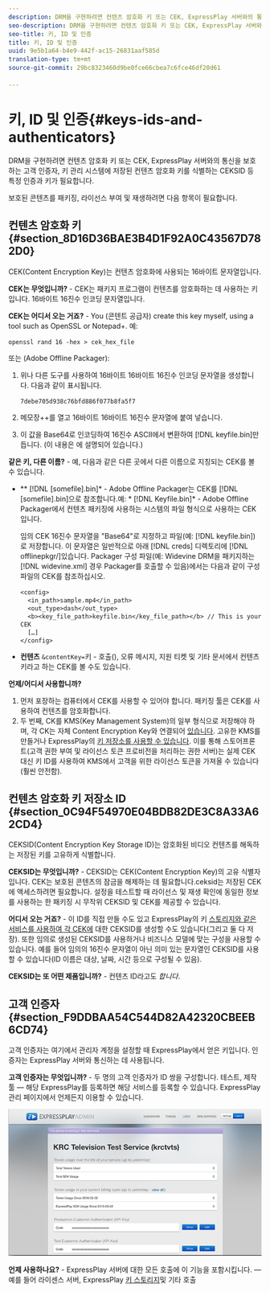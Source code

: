 ```yaml
---
description: DRM을 구현하려면 컨텐츠 암호화 키 또는 CEK, ExpressPlay 서버와의 통신을 보호하는 고객 인증자, 키 관리 시스템에 저장된 컨텐츠 암호화 키를 식별하는 CEKSID 등 특정 인증과 키가 필요합니다.
seo-description: DRM을 구현하려면 컨텐츠 암호화 키 또는 CEK, ExpressPlay 서버와의 통신을 보호하는 고객 인증자, 키 관리 시스템에 저장된 컨텐츠 암호화 키를 식별하는 CEKSID 등 특정 인증과 키가 필요합니다.
seo-title: 키, ID 및 인증
title: 키, ID 및 인증
uuid: 9e5b1a64-b4e9-442f-ac15-26831aaf585d
translation-type: tm+mt
source-git-commit: 29bc8323460d9be0fce66cbea7c6fce46df20d61

---
```



# 키, ID 및 인증{#keys-ids-and-authenticators}

DRM을 구현하려면 컨텐츠 암호화 키 또는 CEK, ExpressPlay 서버와의 통신을 보호하는 고객 인증자, 키 관리 시스템에 저장된 컨텐츠 암호화 키를 식별하는 CEKSID 등 특정 인증과 키가 필요합니다.

보호된 콘텐츠를 패키징, 라이선스 부여 및 재생하려면 다음 항목이 필요합니다.

## 컨텐츠 암호화 키 {#section_8D16D36BAE3B4D1F92A0C43567D782D0}

CEK(Content Encryption Key)는 컨텐츠 암호화에 사용되는 16바이트 문자열입니다.

**CEK는 무엇입니까?** - CEK는 패키지 프로그램이 컨텐츠를 암호화하는 데 사용하는 키입니다. 16바이트 16진수 인코딩 문자열입니다.

**CEK는 어디서 오는 거죠?** - You (콘텐트 공급자) create this key myself, using a tool such as OpenSSL or Notepad+. 예:

```
openssl rand 16 -hex > cek_hex_file
```

또는 (Adobe Offline Packager):

1. 위나 다른 도구를 사용하여 16바이트 16바이트 16진수 인코딩 문자열을 생성합니다. 다음과 같이 표시됩니다.

   ```
   7debe705d938c76bfd886f077b8fa5f7
   ```

1. 메모장++를 열고 16바이트 16바이트 16진수 문자열에 붙여 넣습니다.
1. 이 값을 Base64로 인코딩하여 16진수 ASCII에서 변환하여 [!DNL keyfile.bin]만듭니다. (이 내용은 에 설명되어 [](../../multi-drm-workflows/quick-start/package-your-content.md)있습니다.)

**같은 키, 다른 이름?** - 예, 다음과 같은 다른 곳에서 다른 이름으로 지칭되는 CEK를 볼 수 있습니다.

* ** [!DNL [somefile].bin]* - Adobe Offline Packager는 CEK를 [!DNL [somefile].bin]으로 참조합니다.예: * [!DNL Keyfile.bin]* - Adobe Offline Packager에서 컨텐츠 패키징에 사용하는 시스템의 파일 형식으로 사용하는 CEK입니다.

   임의 CEK 16진수 문자열을 &quot;Base64&quot;로 지정하고 파일(예: [!DNL keyfile.bin])로 저장합니다. 이 문자열은 일반적으로 아래 [!DNL creds] 디렉토리에 [!DNL offlinepkgr/]있습니다. Packager 구성 파일(예: Widevine DRM을 패키지하는 [!DNL widevine.xml] 경우 Packager를 호출할 수 있음)에서는 다음과 같이 구성 파일의 CEK를 참조하십시오.

   ```
   <config>  
     <in_path>sample.mp4</in_path>  
     <out_type>dash</out_type>
     <b><key_file_path>keyfile.bin</key_file_path></b> // This is your CEK  
     […] 
   </config> 
   ```

* **컨텐츠** `&contentKey=`키 - 호출(), 오류 메시지, 지원 티켓 및 기타 문서에서 컨텐츠 키라고 하는 CEK를 볼 수도 있습니다.

**언제/어디서 사용합니까?**

1. 먼저 포장하는 컴퓨터에서 CEK를 사용할 수 있어야 합니다. 패키징 툴은 CEK를 사용하여 컨텐츠를 암호화합니다.
1. 두 번째, CK를 KMS(Key Management System)의 일부 형식으로 저장해야 하며, 각 CK는 자체 Content Encryption Key와 연결되어 [있습니다](../../multi-drm-workflows/glossary/glossary-cek.md). 고유한 KMS를 만들거나 ExpressPlay의 [키 저장소를 사용할 수 있습니다](https://www.expressplay.com/developer/key-storage/). 이를 통해 스토어프론트(고객 권한 부여 및 라이선스 토큰 프로비전을 처리하는 권한 서버)는 실제 CEK 대신 키 ID를 사용하여 KMS에서 고객을 위한 라이선스 토큰을 가져올 수 있습니다(훨씬 안전함).

## 컨텐츠 암호화 키 저장소 ID {#section_0C94F54970E04BDB82DE3C8A33A62CD4}

CEKSID(Content Encryption Key Storage ID)는 암호화된 비디오 컨텐츠를 해독하는 저장된 키를 고유하게 식별합니다.

**CEKSID는 무엇입니까?** - CEKSID는 CEK(Content Encryption Key)의 고유 식별자입니다. CEK는 보호된 콘텐츠의 잠금을 해제하는 데 필요합니다.ceksid는 저장된 CEK에 액세스하려면 필요합니다. 설정을 테스트할 때 라이선스 및 재생 확인에 동일한 정보를 사용하는 한 패키징 시 무작위 CEKSID 및 CEK를 제공할 수 있습니다.

**어디서 오는 거죠?** - 이 ID를 직접 만들 수도 있고 ExpressPlay의 키 [스토리지와 같은 서비스를 사용하여 각 CEK에](https://www.expressplay.com/developer/key-storage/) 대한 CEKSID를 생성할 수도 있습니다(그리고 둘 다 저장). 또한 임의로 생성된 CEKSID를 사용하거나 비즈니스 모델에 맞는 구성을 사용할 수 있습니다. 예를 들어 임의의 16진수 문자열이 아닌 의미 있는 문자열인 CEKSID를 사용할 수 있습니다(ID 이름은 대상, 날짜, 시간 등으로 구성될 수 있음).

**CEKSID는 또 어떤 제품입니까?** - 컨텐츠 ID라고도 *합니다*.

## 고객 인증자 {#section_F9DDBAA54C544D82A42320CBEEB6CD74}

고객 인증자는 여기에서 관리자 계정을 설정할 때 ExpressPlay에서 얻은 키입니다. 인증자는 ExpressPlay 서버와 통신하는 데 사용됩니다.

**고객 인증자는 무엇입니까?** - 두 명의 고객 인증자가 ID 쌍을 구성합니다. 테스트, 제작 툴 — 해당 ExpressPlay를 등록하면 해당 서비스를 등록할 수 있습니다. ExpressPlay 관리 페이지에서 언제든지 이용할 수 있습니다.
<!--<a id="fig_c5h_xdl_wv"></a>-->

![](assets/expressplay_admin_dashboard-web.png)

**언제 사용하나요?** - ExpressPlay 서버에 대한 모든 호출에 이 기능을 포함시킵니다. — 예를 들어 라이센스 서버, ExpressPlay [키 스토리지](https://www.expressplay.com/developer/key-storage/)및 기타 호출
